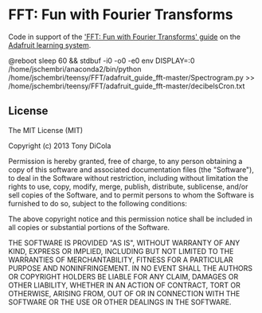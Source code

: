 # FFT: Fun with Fourier Transforms

Code in support of the ['FFT: Fun with Fourier Transforms' guide](http://learn.adafruit.com/fft-fun-with-fourier-transforms) on the [Adafruit learning system](http://learn.adafruit.com/).

@reboot sleep 60 && stdbuf -i0 -o0 -e0 env DISPLAY=:0 /home/jschembri/anaconda2/bin/python /home/jschembri/teensy/FFT/adafruit_guide_fft-master/Spectrogram.py >> /home/jschembri/teensy/FFT/adafruit_guide_fft-master/decibelsCron.txt

## License

The MIT License (MIT)

Copyright (c) 2013 Tony DiCola

Permission is hereby granted, free of charge, to any person obtaining a copy
of this software and associated documentation files (the "Software"), to deal
in the Software without restriction, including without limitation the rights
to use, copy, modify, merge, publish, distribute, sublicense, and/or sell
copies of the Software, and to permit persons to whom the Software is
furnished to do so, subject to the following conditions:

The above copyright notice and this permission notice shall be included in
all copies or substantial portions of the Software.

THE SOFTWARE IS PROVIDED "AS IS", WITHOUT WARRANTY OF ANY KIND, EXPRESS OR
IMPLIED, INCLUDING BUT NOT LIMITED TO THE WARRANTIES OF MERCHANTABILITY,
FITNESS FOR A PARTICULAR PURPOSE AND NONINFRINGEMENT. IN NO EVENT SHALL THE
AUTHORS OR COPYRIGHT HOLDERS BE LIABLE FOR ANY CLAIM, DAMAGES OR OTHER
LIABILITY, WHETHER IN AN ACTION OF CONTRACT, TORT OR OTHERWISE, ARISING FROM,
OUT OF OR IN CONNECTION WITH THE SOFTWARE OR THE USE OR OTHER DEALINGS IN
THE SOFTWARE.
